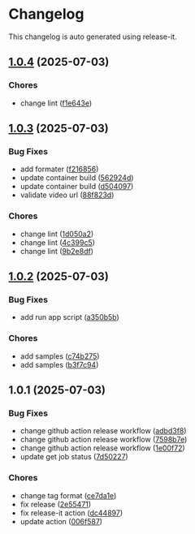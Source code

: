 # Changelog

This changelog is auto generated using release-it.


## [1.0.4](https://github.com/celluloid-camp/vision/compare/v1.0.3...v1.0.4) (2025-07-03)

### Chores

* change lint ([f1e643e](https://github.com/celluloid-camp/vision/commit/f1e643e530a8eb4b0c5e453c3301c54f18203085))

## [1.0.3](https://github.com/celluloid-camp/vision/compare/v1.0.2...v1.0.3) (2025-07-03)

### Bug Fixes

* add formater ([f216856](https://github.com/celluloid-camp/vision/commit/f21685603ac86cbbf8c1656ae26a8624ba6b59ee))
* update container build ([562924d](https://github.com/celluloid-camp/vision/commit/562924d38fa935339616cd7c473eb951b7725403))
* update container build ([d504097](https://github.com/celluloid-camp/vision/commit/d504097ee1fdfe1d55e17865abf60191aad7fe0d))
* validate video url ([88f823d](https://github.com/celluloid-camp/vision/commit/88f823da69871cc0989dc11026b64e8761c29e61))

### Chores

* change lint ([1d050a2](https://github.com/celluloid-camp/vision/commit/1d050a2d0b569d6507da9cb1004355fc312ba393))
* change lint ([4c399c5](https://github.com/celluloid-camp/vision/commit/4c399c5e3ca9f2105a839ae96dc96fd62252b7e1))
* change lint ([9b2e8df](https://github.com/celluloid-camp/vision/commit/9b2e8df6923fa2f406df3966a703959c52c96256))

## [1.0.2](https://github.com/celluloid-camp/vision/compare/v1.0.1...v1.0.2) (2025-07-03)

### Bug Fixes

* add run app script ([a350b5b](https://github.com/celluloid-camp/vision/commit/a350b5b717ede15cfc2dbbbaf164b75d02d36882))

### Chores

* add samples ([c74b275](https://github.com/celluloid-camp/vision/commit/c74b275ef32cf1439ae9137faa08e6a054f779f5))
* add samples ([b3f7c94](https://github.com/celluloid-camp/vision/commit/b3f7c94d1e595fb1564a6009f95233c9725d215b))

## 1.0.1 (2025-07-03)

### Bug Fixes

* change github action release workflow ([adbd3f8](https://github.com/celluloid-camp/vision/commit/adbd3f8c2a3f49a0f829abf7f36746890b6638b8))
* change github action release workflow ([7598b7e](https://github.com/celluloid-camp/vision/commit/7598b7ef11a49996266a3ca077ee53d445af99e9))
* change github action release workflow ([1e00f72](https://github.com/celluloid-camp/vision/commit/1e00f7287748aa74164093b18be225e7e9b49568))
* update get job status ([7d50227](https://github.com/celluloid-camp/vision/commit/7d5022778f4c6bea70dcddb717f2e4ef73f77b1e))

### Chores

* change tag format ([ce7da1e](https://github.com/celluloid-camp/vision/commit/ce7da1e57f451d6734dd45ac969ad0cb665a596f))
* fix release ([2e55471](https://github.com/celluloid-camp/vision/commit/2e5547124a5a7a74cca2d21731b6d6b6417a3c83))
* fix release-it action ([dc44897](https://github.com/celluloid-camp/vision/commit/dc44897ecf1ec5182988d6eb47bf9ba3adb63b9e))
* update action ([006f587](https://github.com/celluloid-camp/vision/commit/006f587a5dcaee70d1124a24305a79ad5c64cdb5))

